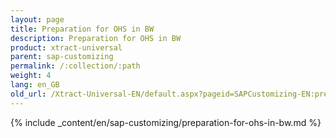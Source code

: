 ```yaml
---
layout: page
title: Preparation for OHS in BW
description: Preparation for OHS in BW
product: xtract-universal
parent: sap-customizing
permalink: /:collection/:path
weight: 4
lang: en_GB
old_url: /Xtract-Universal-EN/default.aspx?pageid=SAPCustomizing-EN:preparation-for-ohs-in-bw
---
```


{% include _content/en/sap-customizing/preparation-for-ohs-in-bw.md  %}